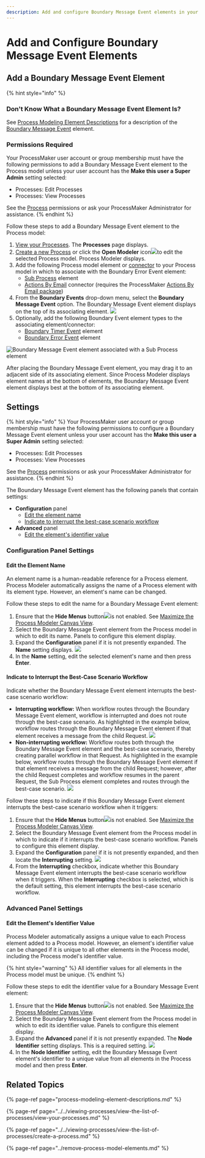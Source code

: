 ```yaml
---
description: Add and configure Boundary Message Event elements in your Process model.
---
```


# Add and Configure Boundary Message Event Elements

## Add a Boundary Message Event Element

{% hint style="info" %}
### Don't Know What a Boundary Message Event Element Is?

See [Process Modeling Element Descriptions](process-modeling-element-descriptions.md) for a description of the [Boundary Message Event](process-modeling-element-descriptions.md#boundary-message-event) element.

### Permissions Required

Your ProcessMaker user account or group membership must have the following permissions to add a Boundary Message Event element to the Process model unless your user account has the **Make this user a Super Admin** setting selected:

* Processes: Edit Processes
* Processes: View Processes

See the [Process](../../../processmaker-administration/permission-descriptions-for-users-and-groups.md#processes) permissions or ask your ProcessMaker Administrator for assistance.
{% endhint %}

Follow these steps to add a Boundary Message Event element to the Process model:

1. [View your Processes](../../viewing-processes/view-the-list-of-processes/view-your-processes.md#view-all-active-processes). The **Processes** page displays.
2. [Create a new Process](../../viewing-processes/view-the-list-of-processes/create-a-process.md) or click the **Open Modeler** icon![](../../../.gitbook/assets/open-modeler-edit-icon-processes-page-processes.png)to edit the selected Process model. Process Modeler displays.
3. Add the following Process model element or [connector](../model-processes-using-connectors/what-is-a-connector.md) to your Process model in which to associate with the Boundary Error Event element:
   * [Sub Process](add-and-configure-sub-process-elements.md#add-a-sub-process-element) element
   * [Actions By Email](../model-processes-using-connectors/available-connectors-from-processmaker/actions-by-email-connector.md) connector \(requires the ProcessMaker [Actions By Email package](../../../package-development-distribution/package-a-connector/actions-by-email-package.md)\)
4. From the **Boundary Events** drop-down menu, select the **Boundary Message Event** option. The Boundary Message Event element displays on the top of its associating element. ![](../../../.gitbook/assets/boundary-message-event-selection-process-modeler-processes.png) 
5. Optionally, add the following Boundary Event element types to the associating element/connector:
   * [Boundary Timer Event](add-and-configure-boundary-error-event-elements.md#add-a-boundary-error-event-element) element
   * [Boundary Error Event](add-and-configure-boundary-error-event-elements.md#add-a-boundary-error-event-element) element

![Boundary Message Event element associated with a Sub Process element](../../../.gitbook/assets/boundary-message-event-process-modeler-processes.png)

After placing the Boundary Message Event element, you may drag it to an adjacent side of its associating element. Since Process Modeler displays element names at the bottom of elements, the Boundary Message Event element displays best at the bottom of its associating element.

## Settings

{% hint style="info" %}
Your ProcessMaker user account or group membership must have the following permissions to configure a Boundary Message Event element unless your user account has the **Make this user a Super Admin** setting selected:

* Processes: Edit Processes
* Processes: View Processes

See the [Process](../../../processmaker-administration/permission-descriptions-for-users-and-groups.md#processes) permissions or ask your ProcessMaker Administrator for assistance.
{% endhint %}

The Boundary Message Event element has the following panels that contain settings:

* **Configuration** panel
  * [Edit the element name](add-and-configure-boundary-message-event-elements.md#edit-the-element-name)
  * [Indicate to interrupt the best-case scenario workflow](add-and-configure-boundary-message-event-elements.md#indicate-to-interrupt-the-best-case-scenario-workflow)
* **Advanced** panel
  * [Edit the element's identifier value](add-and-configure-boundary-message-event-elements.md#edit-the-elements-identifier-value)

### Configuration Panel Settings

#### Edit the Element Name

An element name is a human-readable reference for a Process element. Process Modeler automatically assigns the name of a Process element with its element type. However, an element's name can be changed.

Follow these steps to edit the name for a Boundary Message Event element:

1. Ensure that the **Hide Menus** button![](../../../.gitbook/assets/hide-menus-button-process-modeler-processes.png)is not enabled. See [Maximize the Process Modeler Canvas View](../navigate-around-your-process-model.md#maximize-the-process-modeler-canvas-view).
2. Select the Boundary Message Event element from the Process model in which to edit its name. Panels to configure this element display.
3. Expand the **Configuration** panel if it is not presently expanded. The **Name** setting displays. ![](../../../.gitbook/assets/boundary-message-event-configuration-name-process-modeler-processes.png) 
4. In the **Name** setting, edit the selected element's name and then press **Enter**.

#### Indicate to Interrupt the Best-Case Scenario Workflow

Indicate whether the Boundary Message Event element interrupts the best-case scenario workflow:

* **Interrupting workflow:** When workflow routes through the Boundary Message Event element, workflow is interrupted and does not route through the best-case scenario. As highlighted in the example below, workflow routes through the Boundary Message Event element if that element receives a message from the child Request. ![](../../../.gitbook/assets/boundary-message-event-interrupting.png) 
* **Non-interrupting workflow:** Workflow routes both through the Boundary Message Event element and the best-case scenario, thereby creating parallel workflow in that Request. As highlighted in the example below, workflow routes through the Boundary Message Event element if that element receives a message from the child Request; however, after the child Request completes and workflow resumes in the parent Request, the Sub Process element completes and routes through the best-case scenario. ![](../../../.gitbook/assets/boundary-message-event-non-interrupting.png)

Follow these steps to indicate if this Boundary Message Event element interrupts the best-case scenario workflow when it triggers:

1. Ensure that the **Hide Menus** button![](../../../.gitbook/assets/hide-menus-button-process-modeler-processes.png)is not enabled. See [Maximize the Process Modeler Canvas View](../navigate-around-your-process-model.md#maximize-the-process-modeler-canvas-view).
2. Select the Boundary Message Event element from the Process model in which to indicate if it interrupts the best-case scenario workflow. Panels to configure this element display.
3. Expand the **Configuration** panel if it is not presently expanded, and then locate the **Interrupting** setting. ![](../../../.gitbook/assets/interrupting-boundary-event-process-modeler-processes.png) 
4. From the **Interrupting** checkbox, indicate whether this Boundary Message Event element interrupts the best-case scenario workflow when it triggers. When the **Interrupting** checkbox is selected, which is the default setting, this element interrupts the best-case scenario workflow.

### Advanced Panel Settings

#### Edit the Element's Identifier Value

Process Modeler automatically assigns a unique value to each Process element added to a Process model. However, an element's identifier value can be changed if it is unique to all other elements in the Process model, including the Process model's identifier value.

{% hint style="warning" %}
All identifier values for all elements in the Process model must be unique.
{% endhint %}

Follow these steps to edit the identifier value for a Boundary Message Event element:

1. Ensure that the **Hide Menus** button![](../../../.gitbook/assets/hide-menus-button-process-modeler-processes.png)is not enabled. See [Maximize the Process Modeler Canvas View](../navigate-around-your-process-model.md#maximize-the-process-modeler-canvas-view).
2. Select the Boundary Message Event element from the Process model in which to edit its identifier value. Panels to configure this element display.
3. Expand the **Advanced** panel if it is not presently expanded. The **Node Identifier** setting displays. This is a required setting. ![](../../../.gitbook/assets/boundary-message-event-configuration-identifier-process-modeler-processes.png) 
4. In the **Node Identifier** setting, edit the Boundary Message Event element's identifier to a unique value from all elements in the Process model and then press **Enter**.

## Related Topics

{% page-ref page="process-modeling-element-descriptions.md" %}

{% page-ref page="../../viewing-processes/view-the-list-of-processes/view-your-processes.md" %}

{% page-ref page="../../viewing-processes/view-the-list-of-processes/create-a-process.md" %}

{% page-ref page="../remove-process-model-elements.md" %}


